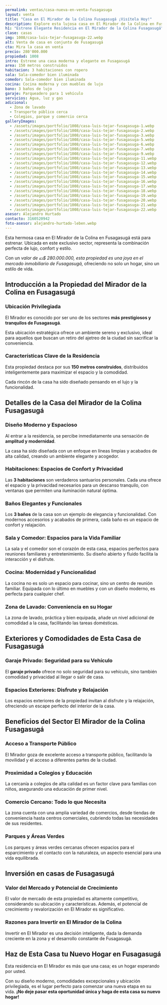 ```yaml
---
permalink: ventas/casa-nueva-en-venta-fusagasuga
layout: venta
title: "Casa en El Mirador de la Colina Fusagasugá ¡Visítela Hoy!"
description: Explore esta lujosa casa en El Mirador de la Colina en Fusagasugá. Diseño moderno, comodidades excepcionales. ¡Haga clic para más detalles!
h1: "Estrene Elegante Residencia en El Mirador de la Colina Fusagasugá"
clase: casas
img: 1008/casa-luis-tejar-fusagasuga-22.webp
alt: Venta de casa en conjunto de Fusagasugá
cta: Mira la casa en venta
precio: 280'000.000
propiedad: 1008
intro: Estrene una casa moderna y elegante en Fusagasugá
area: 150 metros construidos
habitacion: 3 habitaciones con ropero
sala: Sala-comedor bien iluminada
comedor: Sala-comedor bien iluminada
cocina: Cocina moderna y con muebles de lujo
bano: 3 baños de lujo
garaje: Parqueadero para 1 vehículo
servicios: Agua, luz y gas
adicional:
  - Zona de lavado
  - Transporte público cerca
  - Colegios, parque y comercio cerca
galleryImages:
  - /assets/images/portfolio/1008/casa-luis-tejar-fusagasuga-1.webp
  - /assets/images/portfolio/1008/casa-luis-tejar-fusagasuga-2.webp
  - /assets/images/portfolio/1008/casa-luis-tejar-fusagasuga-3.webp
  - /assets/images/portfolio/1008/casa-luis-tejar-fusagasuga-5.webp
  - /assets/images/portfolio/1008/casa-luis-tejar-fusagasuga-6.webp
  - /assets/images/portfolio/1008/casa-luis-tejar-fusagasuga-7.webp
  - /assets/images/portfolio/1008/casa-luis-tejar-fusagasuga-9.webp
  - /assets/images/portfolio/1008/casa-luis-tejar-fusagasuga-11.webp
  - /assets/images/portfolio/1008/casa-luis-tejar-fusagasuga-12.webp
  - /assets/images/portfolio/1008/casa-luis-tejar-fusagasuga-13.webp
  - /assets/images/portfolio/1008/casa-luis-tejar-fusagasuga-14.webp
  - /assets/images/portfolio/1008/casa-luis-tejar-fusagasuga-15.webp
  - /assets/images/portfolio/1008/casa-luis-tejar-fusagasuga-16.webp
  - /assets/images/portfolio/1008/casa-luis-tejar-fusagasuga-17.webp
  - /assets/images/portfolio/1008/casa-luis-tejar-fusagasuga-18.webp
  - /assets/images/portfolio/1008/casa-luis-tejar-fusagasuga-19.webp
  - /assets/images/portfolio/1008/casa-luis-tejar-fusagasuga-20.webp
  - /assets/images/portfolio/1008/casa-luis-tejar-fusagasuga-21.webp
  - /assets/images/portfolio/1008/casa-luis-tejar-fusagasuga-22.webp
asesor: Alejandro Hurtado
contacto: 3160520942
foto-asesor: alejandro-hurtado-leben.webp
---
```

Esta hermosa casa en El Mirador de la Colina en Fusagasugá está para estrenar. Ubicada en este exclusivo sector, representa la combinación perfecta de lujo, confort y estilo.

Con un *valor de 💵$ 280.000.000, esta propiedad es una joya en el mercado inmobiliario de Fusagasugá,* ofreciendo no solo un hogar, sino un estilo de vida.

## Introducción a la Propiedad del Mirador de la Colina en Fusagasugá

### Ubicación Privilegiada

El Mirador es conocido por ser uno de los sectores **más prestigiosos y tranquilos de Fusagasugá**.

Esta ubicación estratégica ofrece un ambiente sereno y exclusivo, ideal para aquellos que buscan un retiro del ajetreo de la ciudad sin sacrificar la conveniencia.

### Características Clave de la Residencia

Esta propiedad destaca por sus **150 metros construidos**, distribuidos inteligentemente para maximizar el espacio y la comodidad.

Cada rincón de la casa ha sido diseñado pensando en el lujo y la funcionalidad.

## Detalles de la Casa del Mirador de la Colina Fusagasugá

### Diseño Moderno y Espacioso

Al entrar a la residencia, se percibe inmediatamente una sensación de **amplitud y modernidad**.

La casa ha sido diseñada con un enfoque en líneas limpias y acabados de alta calidad, creando un ambiente elegante y acogedor.

### Habitaciones: Espacios de Confort y Privacidad

Las **3 habitaciones** son verdaderos santuarios personales. Cada una ofrece el espacio y la privacidad necesarios para un descanso tranquilo, con ventanas que permiten una iluminación natural óptima.

### Baños Elegantes y Funcionales

Los **3 baños** de la casa son un ejemplo de elegancia y funcionalidad. Con modernos accesorios y acabados de primera, cada baño es un espacio de confort y relajación.

### Sala y Comedor: Espacios para la Vida Familiar

La sala y el comedor son el corazón de esta casa, espacios perfectos para reuniones familiares y entretenimiento. Su diseño abierto y fluido facilita la interacción y el disfrute.

### Cocina: Modernidad y Funcionalidad

La cocina no es solo un espacio para cocinar, sino un centro de reunión familiar. Equipada con lo último en muebles y con un diseño moderno, es perfecta para cualquier chef.

### Zona de Lavado: Conveniencia en su Hogar

La zona de lavado, práctica y bien equipada, añade un nivel adicional de comodidad a la casa, facilitando las tareas domésticas.

## Exteriores y Comodidades de Esta Casa de Fusagasugá

### Garaje Privado: Seguridad para su Vehículo

El **garaje privado** ofrece no solo seguridad para su vehículo, sino también comodidad y privacidad al llegar o salir de casa.

### Espacios Exteriores: Disfrute y Relajación

Los espacios exteriores de la propiedad invitan al disfrute y la relajación, ofreciendo un escape perfecto del interior de la casa.

## Beneficios del Sector El Mirador de la Colina Fusagasugá

### Acceso a Transporte Público

El Mirador goza de excelente acceso a transporte público, facilitando la movilidad y el acceso a diferentes partes de la ciudad.

### Proximidad a Colegios y Educación

La cercanía a colegios de alta calidad es un factor clave para familias con niños, asegurando una educación de primer nivel.

### Comercio Cercano: Todo lo que Necesita

La zona cuenta con una amplia variedad de comercios, desde tiendas de conveniencia hasta centros comerciales, cubriendo todas las necesidades de sus residentes.

### Parques y Áreas Verdes

Los parques y áreas verdes cercanas ofrecen espacios para el esparcimiento y el contacto con la naturaleza, un aspecto esencial para una vida equilibrada.

## Inversión en casas de Fusagasugá

### Valor del Mercado y Potencial de Crecimiento

El valor de mercado de esta propiedad es altamente competitivo, considerando su ubicación y características. Además, el potencial de crecimiento y revalorización en El Mirador es significativo.

### Razones para Invertir en El Mirador de la Colina

Invertir en El Mirador es una decisión inteligente, dada la demanda creciente en la zona y el desarrollo constante de Fusagasugá.

## Haz de Esta Casa tu Nuevo Hogar en Fusagasugá

Esta residencia en El Mirador es más que una casa; es un hogar esperando por usted.

Con su diseño moderno, comodidades excepcionales y ubicación privilegiada, es el lugar perfecto para comenzar una nueva etapa en su vida. **¡No deje pasar esta oportunidad única y haga de esta casa su nuevo hogar!**
